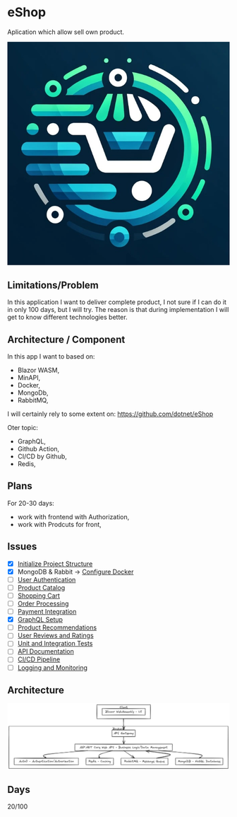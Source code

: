 # eShop

Aplication which allow sell own product.


<p align="center">
  <img src="https://github.com/MateuszHamera/eShop/blob/main/logo.jpg" alt="eShop Logo"/>
</p>


## Limitations/Problem

In this application I want to deliver complete product, I not sure if I can do it in only 100 days, but I will try.
The reason is that during implementation I will get to know different technologies better.

## Architecture / Component

In this app I want to based on:
- Blazor WASM,
- MinAPI,
- Docker,
- MongoDb,
- RabbitMQ,

I will certainly rely to some extent on: https://github.com/dotnet/eShop

Oter topic:
- GraphQL,
- Github Action,
- CI/CD by Github,
- Redis,

## Plans

For 20-30 days:
- work with frontend with Authorization,
- work with Prodcuts for front,

## Issues

- [x] [Initialize Project Structure](https://github.com/MateuszHamera/eShop/issues/1)
- [x] MongoDB & Rabbit -> [Configure Docker](https://github.com/MateuszHamera/eShop/issues/2)
- [ ] [User Authentication](https://github.com/MateuszHamera/eShop/issues/3)
- [ ] [Product Catalog](https://github.com/MateuszHamera/eShop/issues/4)
- [ ] [Shopping Cart](https://github.com/MateuszHamera/eShop/issues/5)
- [ ] [Order Processing](https://github.com/MateuszHamera/eShop/issues/6)
- [ ] [Payment Integration](https://github.com/MateuszHamera/eShop/issues/7)
- [x] [GraphQL Setup](https://github.com/MateuszHamera/eShop/issues/8)
- [ ] [Product Recommendations](https://github.com/MateuszHamera/eShop/issues/9)
- [ ] [User Reviews and Ratings](https://github.com/MateuszHamera/eShop/issues/10)
- [ ] [Unit and Integration Tests](https://github.com/MateuszHamera/eShop/issues/11)
- [ ] [API Documentation](https://github.com/MateuszHamera/eShop/issues/12)
- [ ] [CI/CD Pipeline](https://github.com/MateuszHamera/eShop/issues/13)
- [ ] [Logging and Monitoring](https://github.com/MateuszHamera/eShop/issues/14)

## Architecture

![Alt text](https://github.com/MateuszHamera/eShop/blob/main/architecture.jpg)

## Days

20/100
